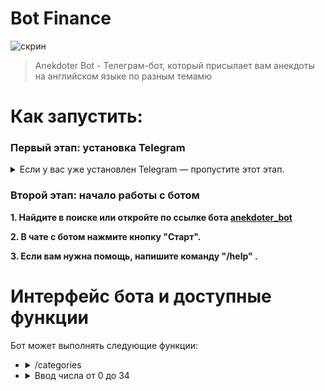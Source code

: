 <h1>Bot Finance</h1>
<p><img src="https://c.radikal.ru/c30/2105/51/34568ebd23b6.png" alt="скрин"></p>
<blockquote>
<p>Anekdoter Bot - Телеграм-бот, который присылает вам анекдоты на английском языке по разным темамю</p>
</blockquote>
<h1 id="-">Как запустить:</h1>
<h3 id="-python-"><strong>Первый этап: установка Telegram</strong></h3>
<details><summary><id="-python3-pygame-">Если у вас уже установлен Telegram — пропустите этот этап.</summary>
<p><strong>1. Скачайте Telegram с официального <a href="https://tlgrm.ru/">сайта</a> и установите его.</strong> 
<p><strong>2. Зарегистрируйтесь в Telegram или войдите в уже существующий аккаунт.</strong></p>
</blockquote>
</details>
<h3><strong>Второй этап: начало работы с ботом</strong></h3>
<p><strong>1. Найдите в поиске или откройте по ссылке бота <a href="https://t.me/anekdoret_bot">anekdoter_bot</a></strong></p>
<p><strong>2. В чате с ботом нажмите кнопку "Старт".</strong></p>
<p><strong>3. Если вам нужна помощь, напишите команду "/help" .</strong></p>
<h1 id="-"><strong>Интерфейс бота и доступные функции</strong></h1>
<p>Бот может выполнять следующие функции:</p>
<ul>
<li><details><summary>/categories</summary>
  <p>При вводе этой команды вам придет список все категорий анекдотов</p>
<img src="https://c.radikal.ru/c00/2105/3a/fc53787a68cd.png" alt="скрин"></li>
  </details>
<li><details><summary>Ввод числа от 0 до 34</summary>
<p>При вводе числа вам придет рандомный анекдот с тематикой, соответствующей введенному номеру.</p>
<p>Можно вводить любые числа, бот просто посчитает остаток от деления на 35)</p>
<p><img src="https://d.radikal.ru/d15/2105/18/b3a4b814db03.png" alt="скрин"></p></li>
  </details>
</details>
</ul>

